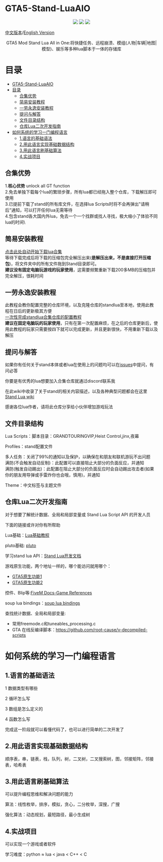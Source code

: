 # GTA5-Stand-LuaAIO

<p align="center">
  <a href="https://badges.toozhao.com/stats/01H69JD1N3ZWV3EDK36V3F5DJK"><img src="https://badges.toozhao.com/badges/01H69JD1N3ZWV3EDK36V3F5DJK/green.svg" /></a>
  <a href="https://discord.gg/wDcY8FFnt5"><img src="https://img.shields.io/discord/1167118210735276062?color=blue&label=discord&logo=discord&logoColor=white" /></a>
  <!-- <a href="http://qm.qq.com"><img src="https://img.shields.io/badge/QQ%E7%BE%A4-24242-blue" /></a> -->
  <img src="https://img.shields.io/github/license/xhcherry/GTA5-Stand-LuaAIO" />
</p>

[中文版本](https://github.com/xhcherry/GTA5-Stand-LuaAIO)/[English Version](https://github.com/xhcherry/GTA5-Stand-LuaAIO/tree/English)

<p align="center">
  GTA5 Mod Stand Lua All in One:将快捷任务、远程崩溃、模组(人物|车辆|地图|模型)、娱乐等多种lua脚本于一体的存储库
</p>



# 目录

- [GTA5-Stand-LuaAIO](#gta5-stand-luaaio)
- [目录](#目录)
  - [合集优势](#合集优势)
  - [简易安装教程](#简易安装教程)
  - [一劳永逸安装教程](#一劳永逸安装教程)
  - [提问与解答](#提问与解答)
  - [文件目录结构](#文件目录结构)
  - [仓库Lua二次开发指南](#仓库lua二次开发指南)
- [如何系统的学习一门编程语言](#如何系统的学习一门编程语言)
  - [1.语言的基础语法](#1语言的基础语法)
  - [2.用此语言实现基础数据结构](#2用此语言实现基础数据结构)
  - [3.用此语言刷基础算法](#3用此语言刷基础算法)
  - [4.实战项目](#4实战项目)

## 合集优势

1.**核心优势** unlock all GT function\
2.免去单独下载每个lua的繁琐步骤，所有lua都已经拖入整个仓库，下载解压即可使用\
3.已提前下载了stand的所有库文件，在选择lua Scripts时将不会再弹出"请稍后"通知，可以打开任何lua无需等待\
4.包含stand各大国内外lua，免去一个一个找群或找人寻找，极大缩小了体验不同lua的时间\

## 简易安装教程

[点击此处自动开始下载lua合集](https://github.com/xhcherry/GTA5-Stand-LuaAIO/archive/refs/heads/main.zip)\
等待下载完成后将下载的压缩包完全解压出来(**是解压出来，不是直接打开压缩包**)，将文件夹中的所有文件拖到Stand目录即可。\
**建议没有固定电脑玩游戏的玩家使用**，这需要频繁重新下载200多MB的压缩包并完全解压，很耗时间

## 一劳永逸安装教程

此教程会教你配置完整的仓库环境，以及克隆仓库的standlua至本地，使用此教程在日后的更新极其方便\
[一次性完成standlua合集仓库的配置教程](https://github.com/xhcherry/GTA5-Stand-LuaAIO/wiki/lua安装教程)\
**建议在固定电脑玩的玩家使用**，只有在第一次配置麻烦，在之后的仓库更新后，使用此教程的玩家只需要按四下就可以完成更新，并且更新很快，不用重新下载以及解压

## 提问与解答

如果你有任何关于stand本体或者lua在使用上的问题均可以在[issues](https://github.com/xhcherry/GTA5-Stand-LuaAIO/issues)中提问，有问必答

你要是有优秀的lua想要加入合集仓库就通过discord联系我

在此wiki中收录了关于stand的相关内容描述，以及各种典型问题都会在这里
[Stand Lua wiki](https://github.com/xhcherry/GTA5-Stand-LuaAIO/wiki)

感谢各位lua作者，请将此仓库分享给小伙伴增加游戏玩法

## 文件目录结构

Lua Scripts：脚本目录：GRANDTOURINGVIP,Heist Control,jinx,夜幕

Profiles：stand配置文件

多人任务：关闭了99%的通知以及保护，以确保在和朋友和联机游玩不出问题\
满防(不会触发自动反制)：此配置可以直接阻止大部分的负面反应，并通知\
满防(触发自动踢出)：此配置在阻止大部分的负面反应时会自动踢出攻击者(如果你的朋友用导弹或手雷炸你也会哦，慎用)，并通知

Theme：中文标签与主题文件

## 仓库Lua二次开发指南

对于想要了解统计数据、全局和局部变量或 Stand Lua Script API 的开发人员

下面的链接或许对你有所帮助

Lua基础：[Lua基础教程](https://www.tutorialspoint.com/lua/index.htm)

pluto基础: [pluto](https://pluto-lang.org/)

学习stand lua API：[Stand Lua开发文档](https://stand.gg/help/lua-api-documentation)

游戏原生功能，两个地址一样的，哪个能访问就用哪个：
- [GTA5原生功能1](https://nativedb.dotindustries.dev/gta5/natives)
- [GTA5原生功能2](https://alloc8or.re/gta5/nativedb/)

控件、Blip等:[FiveM Docs-Game References](https://docs.fivem.net/docs/game-references/)

soup lua bindings：[soup lua bindings](https://github.com/calamity-inc/Soup-Lua-Bindings/blob/main/LUA_API.md#soup-lua-bindings)

查找统计数据、全局和局部变量:
- 常用freemode.c和tuneables_processing.c
- GTA 在线反编译脚本：https://github.com/root-cause/v-decompiled-scripts

# 如何系统的学习一门编程语言

## 1.语言的基础语法
1 数据类型有哪些

2 循环怎么写

3 数组是怎么定义的

4 函数怎么写

完成这一阶段就可以看懂代码了，也可以进行简单的二次开发了
## 2.用此语言实现基础数据结构
顺序表，串，链表，栈，队列，树，二叉树，二叉搜索树，图，邻接矩阵，邻接表，哈希表
## 3.用此语言刷基础算法
可以提升编程思维和解决问题的能力

算法：线性枚举，排序，模拟，贪心，二分枚举，深搜，广搜

强化算法：动态规划，最短路径，最小生成树
## 4.实战项目
可以实现一个游戏或者软件

学习难度：python ≈ lua < java < C++ < C